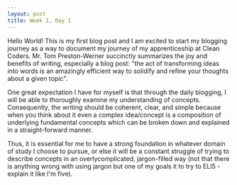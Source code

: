 ```yaml
---
layout: post
title: Week 1, Day 1
---
```


Hello World! This is my first blog post and I am excited to start my blogging journey as a way to document my journey of my apprenticeship at Clean Coders. Mr. Tom Preston-Werner succinctly summarizes the joy and benefits of writing, especially a blog post: "the act of transforming ideas into words is an amazingly efficient way to solidify and refine your thoughts about a given topic". 

One great expectation I have for myself is that through the daily blogging, I will be able to thoroughly examine my understanding of concepts. Consequently, the writing should be coherent, clear, and simple because when you think about it even a complex idea/concept is a composition of underlying fundamental concepts which can be broken down and explained in a straight-forward manner.

Thus, it is essential for me to have a strong foundation in whatever domain of study I choose to pursue, or else it will be a constant struggle of trying to describe concepts in an overlycomplicated, jargon-filled way (not that there is anything wrong with using jargon but one of my goals it to try to ELI5 - explain it like I'm five).     
